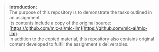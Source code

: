 > **Introduction:**  
> The purpose of this repository is to demonstrate the tasks outlined in an assignment.  
> Its contents include a copy of the original source: [https://github.com/mlc-ai/mlc-llm](https://github.com/mlc-ai/mlc-llm).  
> In addition to the copied material, this repository also contains original content developed to fulfill the assignment's deliverables.
